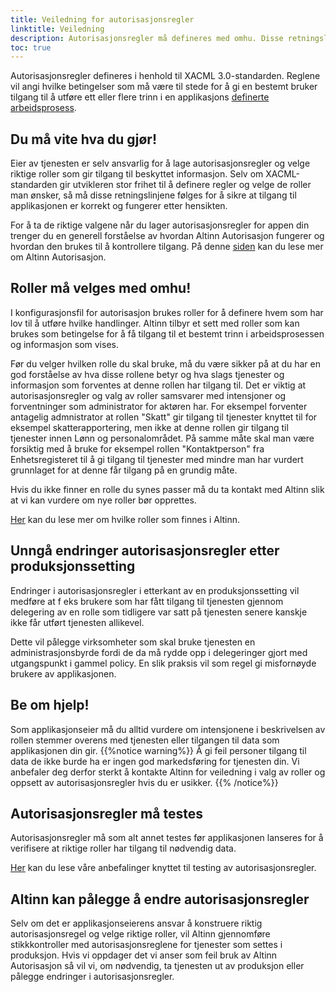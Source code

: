 ```yaml
---
title: Veiledning for autorisasjonsregler
linktitle: Veiledning 
description: Autorisasjonsregler må defineres med omhu. Disse retningslinjene forteller hva applikasjonseier må vurdere før autorisasjonsregler settes for en applikasjon
toc: true
---
```


Autorisasjonsregler defineres i henhold til XACML 3.0-standarden. Reglene vil angi hvilke betingelser som må være til stede for å gi
en bestemt bruker tilgang til å utføre ett eller flere trinn i en applikasjons [definerte arbeidsprosess](/app/development/configuration/process/).

## Du må vite hva du gjør!
Eier av tjenesten er selv ansvarlig for å lage autorisasjonsregler og velge riktige roller som gir tilgang til beskyttet informasjon. 
Selv om XACML-standarden gir utvikleren stor frihet til å definere regler og velge de roller man ønsker, så må disse retningslinjene følges for å sikre at
tilgang til applikasjonen er korrekt og fungerer etter hensikten.

For å ta de riktige valgene når du lager autorisasjonsregler for appen din trenger du en generell forståelse av hvordan Altinn Autorisasjon fungerer og hvordan den brukes til å kontrollere tilgang.
På denne [siden](https://altinn.github.io/docs/utviklingsguider/styring-av-tilgang/for-tjenesteeier/) kan du lese mer om Altinn Autorisasjon.

## Roller må velges med omhu!
I konfigurasjonsfil for autorisasjon brukes roller for å definere hvem som har lov til å utføre hvilke handlinger.
Altinn tilbyr et sett med roller som kan brukes som betingelse for å få tilgang til et bestemt trinn i arbeidsprosessen og informasjon som vises.

Før du velger hvilken rolle du skal bruke, må du være sikker på at du har en god forståelse av hva disse rollene betyr og hva slags tjenester og informasjon som forventes at denne rollen har tilgang til.
Det er viktig at autorisasjonsregler og valg av roller samsvarer med intensjoner og forventninger som administrator for aktøren har. 
For eksempel forventer antagelig admnistrator at rollen "Skatt" gir tilgang til tjenester knyttet til for eksempel skatterapportering, men ikke at denne rollen gir tilgang til tjenester innen Lønn og personalområdet. 
På samme måte skal man være forsiktig med å bruke for eksempel rollen "Kontaktperson" fra Enhetsregisteret til å gi tilgang til tjenester med mindre man har vurdert grunnlaget for at denne får tilgang på en grundig måte. 

Hvis du ikke finner en rolle du synes passer må du ta kontakt med Altinn slik at vi kan vurdere om nye roller bør opprettes.

[Her](roles_and_rights) kan du lese mer om hvilke roller som finnes i Altinn. 

## Unngå endringer autorisasjonsregler etter produksjonssetting
Endringer i autorisasjonsregler i etterkant av en produksjonssetting vil medføre at f eks brukere som har fått tilgang til tjenesten gjennom delegering av en rolle som tidligere var satt på tjenesten senere kanskje ikke får utført tjenesten allikevel.

Dette vil pålegge virksomheter som skal bruke tjenesten en administrasjonsbyrde fordi de da må rydde opp i delegeringer gjort med utgangspunkt i gammel policy. En slik praksis vil som regel gi misfornøyde brukere av applikasjonen. 

## Be om hjelp!
Som applikasjonseier må du alltid vurdere om intensjonene i beskrivelsen av rollen stemmer overens med tjenesten eller tilgangen til data som applikasjonen din gir.
{{%notice warning%}}
Å gi feil personer tilgang til data de ikke burde ha er ingen god markedsføring for tjenesten din. Vi anbefaler deg derfor sterkt å kontakte Altinn for veiledning i valg av roller og oppsett av autorisasjonsregler hvis du er usikker.
{{% /notice%}}

## Autorisasjonsregler må testes
Autorisasjonsregler må som alt annet testes før applikasjonen lanseres for å verifisere at riktige roller har tilgang til nødvendig data.

[Her](test_authorization_application) kan du lese våre anbefalinger knyttet til testing av autorisasjonsregler.


## Altinn kan pålegge å endre autorisasjonsregler
Selv om det er applikasjonseierens ansvar å konstruere riktig autorisasjonsregel og velge riktige roller, vil Altinn gjennomføre stikkkontroller med autorisasjonsreglene for tjenester som settes i produksjon.
Hvis vi oppdager det vi anser som feil bruk av Altinn Autorisasjon så vil vi, om nødvendig, ta tjenesten ut av produksjon eller pålegge endringer i autorisasjonsregler.

